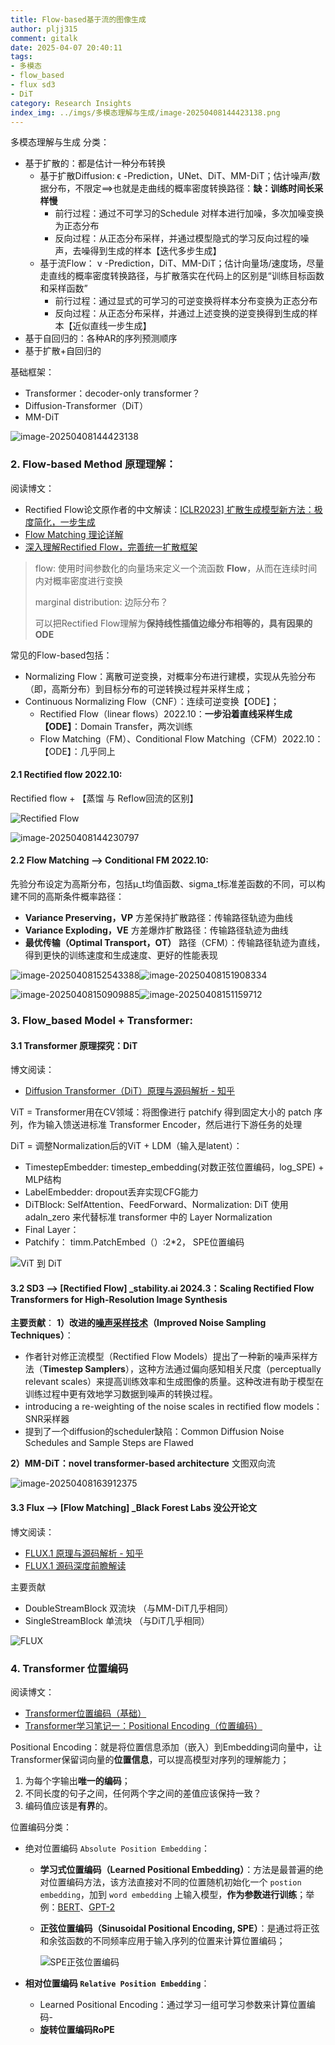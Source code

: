 ```yaml
---
title: Flow-based基于流的图像生成
author: pljj315
comment: gitalk
date: 2025-04-07 20:40:11
tags:
- 多模态
- flow_based
- flux sd3
- DiT
category: Research Insights
index_img: ../imgs/多模态理解与生成/image-20250408144423138.png
---
```




多模态理解与生成 分类：

- 基于扩散的：都是估计一种分布转换
  - 基于扩散Diffusion:  ϵ -Prediction，UNet、DiT、MM-DiT；估计噪声/数据分布，不限定==>也就是走曲线的概率密度转换路径：**缺：训练时间长采样慢**
    - 前行过程：通过不可学习的Schedule 对样本进行加噪，多次加噪变换为正态分布
    - 反向过程：从正态分布采样，并通过模型隐式的学习反向过程的噪声，去噪得到生成的样本【迭代多步生成】
  - 基于流Flow： v -Prediction，DiT、MM-DiT；估计向量场/速度场，尽量走直线的概率密度转换路径，与扩散落实在代码上的区别是“训练目标函数和采样函数”
    - 前行过程：通过显式的可学习的可逆变换将样本分布变换为正态分布
    - 反向过程：从正态分布采样，并通过上述变换的逆变换得到生成的样本【近似直线一步生成】
- 基于自回归的：各种AR的序列预测顺序
- 基于扩散+自回归的



基础框架：

- Transformer：decoder-only transformer？
- Diffusion-Transformer（DiT）
- MM-DiT



![image-20250408144423138](../imgs/多模态理解与生成/image-20250408144423138.png)







### 2. Flow-based Method 原理理解：

阅读博文：

- Rectified Flow论文原作者的中文解读：[ICLR2023\] 扩散生成模型新方法：极度简化，一步生成](https://zhuanlan.zhihu.com/p/603740431)
- [Flow Matching 理论详解](https://littlenyima.github.io/posts/51-flow-matching-for-diffusion-models/index.html)
- [深入理解Rectified Flow，完善统一扩散框架](https://zhuanlan.zhihu.com/p/11686643707)

> flow: 使用时间参数化的向量场来定义一个流函数 **Flow**，从而在连续时间内对概率密度进行变换
>
> marginal distribution: 边际分布？
>
> 可以把Rectified Flow理解为**保持线性插值边缘分布相等的，具有因果的ODE**



常见的Flow-based包括：

- Normalizing Flow：离散可逆变换，对概率分布进行建模，实现从先验分布（即，高斯分布）到目标分布的可逆转换过程并采样生成；
- Continuous Normalizing Flow（CNF）：连续可逆变换【ODE】；
  - Rectified Flow（linear flows）2022.10：**一步沿着直线采样生成【ODE】**：Domain Transfer，两次训练
  - Flow Matching（FM）、Conditional Flow Matching（CFM）2022.10：【ODE】：几乎同上



#### 2.1 Rectified flow 2022.10:

Rectified flow + 【蒸馏 与 Reflow回流的区别】

![Rectified Flow](../imgs/多模态理解与生成/image-20250408143435584.png)

![image-20250408144230797](../imgs/多模态理解与生成/image-20250408144230797.png)

#### 2.2 Flow Matching --> Conditional FM 2022.10:

先验分布设定为高斯分布，包括μ_t均值函数、sigma_t标准差函数的不同，可以构建不同的高斯条件概率路径：

- **Variance Preserving，VP** 方差保持扩散路径：传输路径轨迹为曲线
- **Variance Exploding，VE** 方差爆炸扩散路径：传输路径轨迹为曲线
- **最优传输（Optimal Transport，OT）** 路径（CFM）：传输路径轨迹为直线，得到更快的训练速度和生成速度、更好的性能表现

![image-20250408152543388](../imgs/多模态理解与生成/image-20250408152543388.png)![image-20250408151908334](../imgs/多模态理解与生成/image-20250408151908334.png)

![image-20250408150909885](../imgs/多模态理解与生成/image-20250408150909885.png)![image-20250408151159712](../imgs/多模态理解与生成/image-20250408151159712.png)

###  3. Flow_based Model + Transformer:

#### 3.1 Transformer 原理探究：DiT

博文阅读：

- [Diffusion Transformer（DiT）原理与源码解析 - 知乎](https://zhuanlan.zhihu.com/p/684125968)

ViT = Transformer用在CV领域：将图像进行 patchify 得到固定大小的 patch 序列，作为输入馈送进标准 Transformer Encoder，然后进行下游任务的处理

DiT = 调整Normalization后的ViT + LDM（输入是latent）： 

- TimestepEmbedder:  timestep_embedding(对数正弦位置编码，log_SPE) + MLP结构
- LabelEmbedder: dropout丢弃实现CFG能力
- DiTBlock: SelfAttention、FeedForward、Normalization: DiT 使用 adaln_zero 来代替标准 transformer 中的 Layer Normalization
- Final Layer：
- Patchify： timm.PatchEmbed（）:2*2， SPE位置编码

![ViT 到 DiT](../imgs/多模态理解与生成/image-20250408164934759.png)



#### 3.2 SD3 --> [Rectified Flow] _stability.ai 2024.3：Scaling Rectified Flow Transformers for High-Resolution Image Synthesis

**主要贡献**：
**1）改进的[噪声采样技术](https://zhida.zhihu.com/search?content_id=240459073&content_type=Article&match_order=1&q=噪声采样技术&zhida_source=entity)（Improved Noise Sampling Techniques）**：

- 作者针对修正流模型（Rectified Flow Models）提出了一种新的噪声采样方法（**Timestep Samplers**），这种方法通过偏向感知相关尺度（perceptually relevant scales）来提高训练效率和生成图像的质量。这种改进有助于模型在训练过程中更有效地学习数据到噪声的转换过程。
- introducing a re-weighting of the noise scales in rectified flow models：SNR采样器
- 提到了一个diffusion的scheduler缺陷：Common Diffusion Noise Schedules and Sample Steps are Flawed

**2）MM-DiT：novel transformer-based architecture** 文图双向流

![image-20250408163912375](../imgs/多模态理解与生成/image-20250408163912375.png)

#### 3.3 Flux --> [Flow Matching] _Black Forest Labs 没公开论文

博文阅读：

- [FLUX.1 原理与源码解析 - 知乎](https://zhuanlan.zhihu.com/p/741939590)
- [FLUX.1 源码深度前瞻解读](https://zhuanlan.zhihu.com/p/714150390)

主要贡献

- DoubleStreamBlock 双流块 （与MM-DiT几乎相同）
- SingleStreamBlock 单流块 （与DiT几乎相同）

![FLUX](../imgs/Flow_based生成/v2-ef89636e6f9d4c333116cdba283f1151_r.png)

### 4. Transformer 位置编码

阅读博文：

- [Transformer位置编码（基础）](https://zhuanlan.zhihu.com/p/631363482)
- [Transformer学习笔记一：Positional Encoding（位置编码）](https://zhuanlan.zhihu.com/p/454482273)



Positional Encoding：就是将位置信息添加（嵌入）到Embedding词向量中，让Transformer保留词向量的**位置信息**，可以提高模型对序列的理解能力；

1. 为每个字输出**唯一的编码**；
2. 不同长度的句子之间，任何两个字之间的差值应该保持一致？
3. 编码值应该是**有界**的。

位置编码分类：

- 绝对位置编码 `Absolute Position Embedding`：

  - **学习式位置编码（Learned Positional Embedding）**：方法是最普遍的绝对位置编码方法，该方法直接对不同的位置随机初始化一个 `postion embedding`，加到 `word embedding` 上输入模型，**作为参数进行训练**；举例：[BERT](https://link.zhihu.com/?target=https%3A//arxiv.org/pdf/1810.04805.pdf)、[GPT-2](https://link.zhihu.com/?target=https%3A//ailab-ua.github.io/courses/resources/GPT-2_Radford_2018.pdf)

  - **正弦位置编码（Sinusoidal Positional Encoding, SPE）**：是通过将正弦和余弦函数的不同频率应用于输入序列的位置来计算位置编码；

    ![SPE正弦位置编码](../imgs/Flow_based生成/image-20250408180932773.png)

- **相对位置编码 `Relative Position Embedding`**：

  - Learned Positional Encoding：通过学习一组可学习参数来计算位置编码- 
  - **旋转位置编码RoPE**

